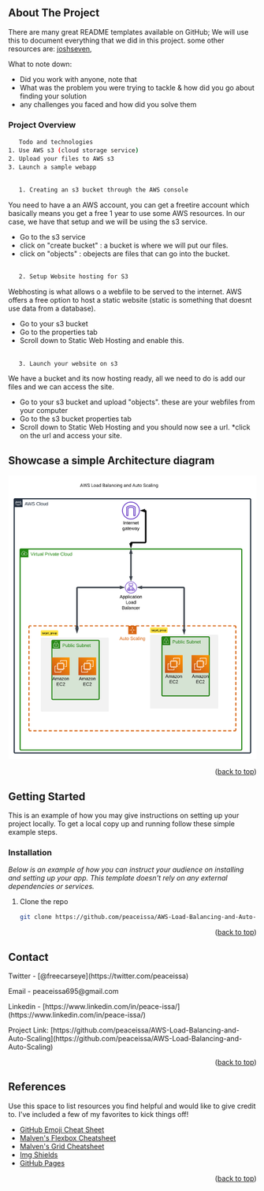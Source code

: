 <!-- Improved compatibility of back to top link: See: https://github.com/othneildrew/Best-README-Template/pull/73 -->
<a name="readme-top"></a>
<!-- ABOUT THE PROJECT -->
## About The Project

There are many great README templates available on GitHub; We will use this to document everything that we did in this project. some other resources are: [joshseven](https://github.com/joshseven/Cloud-portfolio), 

What to note down:
* Did you work with anyone, note that
* What was the problem you were trying to tackle & how did you go about finding your solution
* any challenges you faced and how did you solve them


### Project Overview
```sh
   Todo and technologies
1. Use AWS s3 (cloud storage service)
2. Upload your files to AWS s3
3. Launch a sample webapp

```

##
```sh
   1. Creating an s3 bucket through the AWS console
```
You need to have a an AWS account, you can get a freetire account which basically means you get a free 1 year to use some AWS resources. In our case, we have that setup and we will be using the s3 service.
* Go to the s3 service
* click on "create bucket" :  a bucket is where we will put our files.
* click on "objects" : obejects are files that can go into the bucket.
##
```sh
   2. Setup Website hosting for S3
```
Webhosting is what allows o a webfile to be served to the internet. AWS offers a free option to host a static website (static is something that doesnt use data from a database).
* Go to your s3 bucket
* Go to the properties tab
* Scroll down to Static Web Hosting and enable this.
##
```sh
   3. Launch your website on s3
```
We have a bucket and its now hosting ready, all we need to do is add our files and we can access the site.
* Go to your s3 bucket and upload "objects". these are your webfiles from your computer
* Go to the s3 bucket properties tab
* Scroll down to Static Web Hosting and you should now see a url.
*click on the url and access your site.



## Showcase a simple Architecture diagram
<!-- setup a link to your images folder -->
<a href="[https://github.com/peaceissa/AWS-Load-Balancing-and-Auto-Scaling](https://github.com/peaceissa/AWS-Load-Balancing-and-Auto-Scaling/Screenshots/aws load balancing and auto scaling group.png)">
    <img src="/screensots/aws load balancing and auto scaling group.png" alt="Logo" width="auto" height="auto">
</a>

<p align="right">(<a href="#readme-top">back to top</a>)</p>




<!-- GETTING STARTED -->
## Getting Started

This is an example of how you may give instructions on setting up your project locally.
To get a local copy up and running follow these simple example steps.


### Installation

_Below is an example of how you can instruct your audience on installing and setting up your app. This template doesn't rely on any external dependencies or services._

1. Clone the repo
   ```sh
   git clone https://github.com/peaceissa/AWS-Load-Balancing-and-Auto-Scaling
   ```

<p align="right">(<a href="#readme-top">back to top</a>)</p>



<!-- CONTACT -->
## Contact

<p>Twitter - [@freecarseye](https://twitter.com/peaceissa)</p>
<p>Email - peaceissa695@gmail.com</p>
<p>Linkedin - [https://www.linkedin.com/in/peace-issa/](https://www.linkedin.com/in/peace-issa/)</p>
<p>Project Link: [https://github.com/peaceissa/AWS-Load-Balancing-and-Auto-Scaling](https://github.com/peaceissa/AWS-Load-Balancing-and-Auto-Scaling)</p>

<p align="right">(<a href="#readme-top">back to top</a>)</p>



<!-- References -->
## References

Use this space to list resources you find helpful and would like to give credit to. I've included a few of my favorites to kick things off!

* [GitHub Emoji Cheat Sheet](https://www.webpagefx.com/tools/emoji-cheat-sheet)
* [Malven's Flexbox Cheatsheet](https://flexbox.malven.co/)
* [Malven's Grid Cheatsheet](https://grid.malven.co/)
* [Img Shields](https://shields.io)
* [GitHub Pages](https://pages.github.com)

<p align="right">(<a href="#readme-top">back to top</a>)</p>